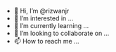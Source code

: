 - 👋 Hi, I’m @rizwanjr
- 👀 I’m interested in ...
- 🌱 I’m currently learning ...
- 💞️ I’m looking to collaborate on ...
- 📫 How to reach me ...

<!---
rizwanjr/rizwanjr is a ✨ special ✨ repository because its `README.md` (this file) appears on your GitHub profile.
You can click the Preview link to take a look at your changes.
--->
